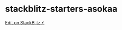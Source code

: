 # stackblitz-starters-asokaa

[Edit on StackBlitz ⚡️](https://stackblitz.com/edit/stackblitz-starters-asokaa)